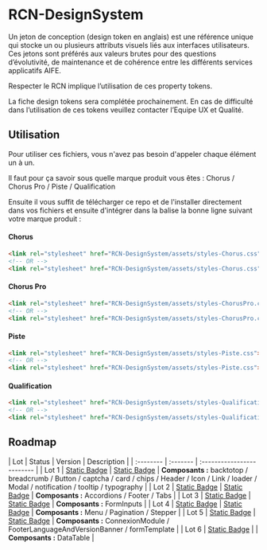 # RCN-DesignSystem
 
Un jeton de conception (design token en anglais) est une référence unique qui stocke un ou plusieurs attributs visuels liés aux interfaces utilisateurs. Ces jetons sont préférés aux valeurs brutes pour des questions d’évolutivité, de maintenance et de cohérence entre les différents services applicatifs AIFE.

Respecter le RCN implique l’utilisation de ces property tokens.

La fiche design tokens sera complétée prochainement. En cas de difficulté dans l’utilisation de ces tokens veuillez contacter l’Equipe UX et Qualité.


## Utilisation 

Pour utiliser ces fichiers, vous n'avez pas besoin d'appeler chaque élément un à un. 

Il faut pour ça savoir sous quelle marque produit vous êtes : Chorus / Chorus Pro / Piste / Qualification

Ensuite il vous suffit de télécharger ce repo et de l'installer directement dans vos fichiers et ensuite d'intégrer dans la balise <head> la bonne ligne suivant votre marque produit : 

#### Chorus

```html
<link rel="stylesheet" href="RCN-DesignSystem/assets/styles-Chorus.css"><!--CSS-->
<!-- OR -->
<link rel="stylesheet" href="RCN-DesignSystem/assets/styles-Chorus.css"><!--SCSS-->
```

#### Chorus Pro

```html
<link rel="stylesheet" href="RCN-DesignSystem/assets/styles-ChorusPro.css"><!--CSS-->
<!-- OR -->
<link rel="stylesheet" href="RCN-DesignSystem/assets/styles-ChorusPro.css"><!--SCSS-->
```

#### Piste

```html
<link rel="stylesheet" href="RCN-DesignSystem/assets/styles-Piste.css"><!--CSS-->
<!-- OR -->
<link rel="stylesheet" href="RCN-DesignSystem/assets/styles-Piste.css"><!--SCSS-->
```

#### Qualification

```html
<link rel="stylesheet" href="RCN-DesignSystem/assets/styles-Qualification.css"><!--CSS-->
<!-- OR -->
<link rel="stylesheet" href="RCN-DesignSystem/assets/styles-Qualification.css"><!--SCSS-->
```


## Roadmap

| Lot | Status  | Version   | Description                |
| :-------- | :------- | :------------------------- |
| Lot 1 | [Static Badge](https://img.shields.io/badge/Done-8acdb0.svg) | [Static Badge](https://img.shields.io/badge/v0.1.0+-grey.svg)  | **Composants :** backtotop / breadcrumb / Button / captcha / card / chips / Header / Icon / Link / loader / Modal / notification / tooltip / typography |
| Lot 2 | [Static Badge](https://img.shields.io/badge/Done-8acdb0.svg) | [Static Badge](https://img.shields.io/badge/v0.2.3+-grey.svg)  | **Composants :** Accordions / Footer / Tabs |
| Lot 3 | [Static Badge](https://img.shields.io/badge/Done-8acdb0.svg) | [Static Badge](https://img.shields.io/badge/v0.3.1+-grey.svg)  | **Composants :** FormInputs |
| Lot 4 | [Static Badge](https://img.shields.io/badge/Done-8acdb0.svg) | [Static Badge](https://img.shields.io/badge/v0.4.2+-grey.svg)  | **Composants :** Menu / Pagination / Stepper |
| Lot 5 | [Static Badge](https://img.shields.io/badge/Done-8acdb0.svg) | [Static Badge](https://img.shields.io/badge/v0.5.1+-grey.svg)  | **Composants :** ConnexionModule / FooterLanguageAndVersionBanner / formTemplate |
| Lot 6 | [Static Badge](https://img.shields.io/badge/Pending-abb8df.svg) |   | **Composants :** DataTable |
